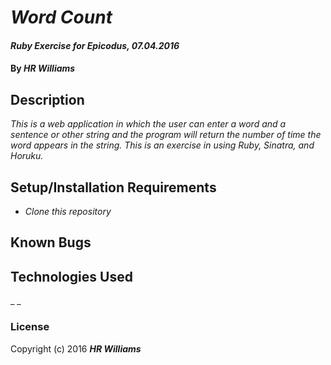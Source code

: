 # _Word Count_

#### _Ruby Exercise for Epicodus, 07.04.2016_

#### By _HR Williams_

## Description

_This is a web application in which the user can enter a word and a sentence or other string and the program will return the number of time the word appears in the string. This is an exercise in using Ruby, Sinatra, and Horuku._

## Setup/Installation Requirements

* _Clone this repository_

## Known Bugs

## Technologies Used

_ _

### License

Copyright (c) 2016 **_HR Williams_**
